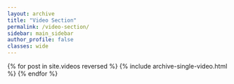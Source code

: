 ```yaml
---
layout: archive
title: "Video Section"
permalink: /video-section/
sidebar: main_sidebar
author_profile: false
classes: wide
---
```


{% for post in site.videos reversed %}
      {% include archive-single-video.html %}
{% endfor %}
